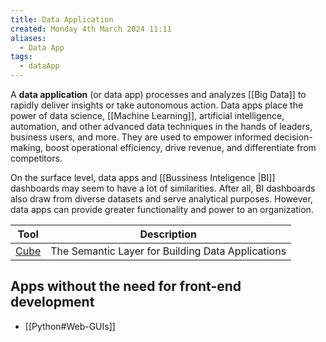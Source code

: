 ```yaml
---
title: Data Application
created: Monday 4th March 2024 11:11
aliases:
  - Data App
tags:
  - dataApp
---
```

A **data application** (or data app) processes and analyzes [[Big Data]] to rapidly deliver insights or take autonomous action. Data apps place the power of data science, [[Machine Learning]], artificial intelligence, automation, and other advanced data techniques in the hands of leaders, business users, and more. They are used to empower informed decision-making, boost operational efficiency, drive revenue, and differentiate from competitors.

On the surface level, data apps and [[Bussiness Inteligence |BI]] dashboards may seem to have a lot of similarities. After all, BI dashboards also draw from diverse datasets and serve analytical purposes. However, data apps can provide greater functionality and power to an organization.

| Tool                                    | Description                                       |
| --------------------------------------- | ------------------------------------------------- |
| [Cube](https://github.com/cube-js/cube) | The Semantic Layer for Building Data Applications |
## Apps without the need for front-end development

- [[Python#Web-GUIs]]